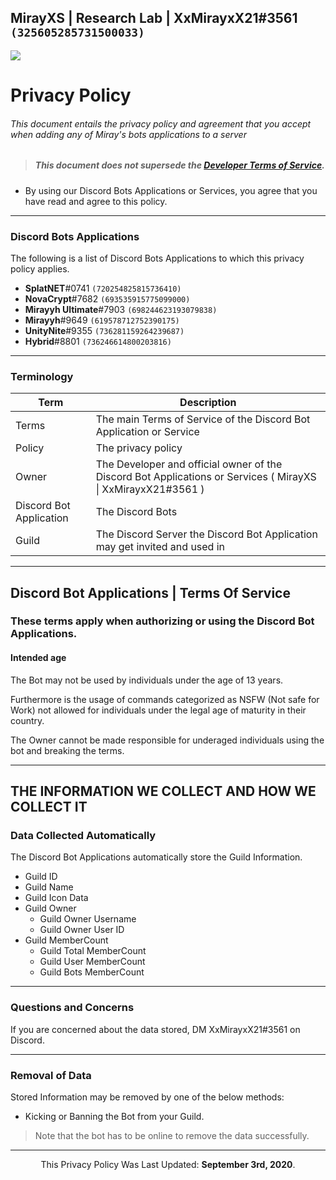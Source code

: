 ## MirayXS | Research Lab | XxMirayxX21#3561 `(325605285731500033)`

[![](https://discordapp.com/api/guilds/735182703871262820/embed.png?style=banner2)](https://discord.gg/CkdjnCR)

# Privacy Policy
######  This document entails the privacy policy and agreement that you accept when adding any of Miray's bots applications to a server
> ##### This document does not supersede the [Developer Terms of Service](https://discordapp.com/developers/docs/legal).
* By using our Discord Bots Applications or Services, you agree that you have read and agree to this policy.

<hr>

### Discord Bots Applications
The following is a list of Discord Bots Applications to which this privacy policy applies.
* **SplatNET**#0741 `(720254825815736410)`
* **NovaCrypt**#7682 `(693535915775099000)`
* **Mirayyh Ultimate**#7903 `(698244623193079838)`
* **Mirayyh**#9649 `(619578712752390175)`
* **UnityNite**#9355 `(736281159264239687)`
* **Hybrid**#8801 `(736246614800203816)`

<hr>

### Terminology

| Term | Description |
|--------|------------------------------|
| Terms | The main Terms of Service of the Discord Bot Application or Service |
| Policy | The privacy policy |
| Owner | The Developer and official owner of the Discord Bot Applications or Services ( MirayXS \| XxMirayxX21#3561 ) |
| Discord Bot Application | The Discord Bots |
| Guild | The Discord Server the Discord Bot Application may get invited and used in |

<hr>

## Discord Bot Applications | Terms Of Service
### These terms apply when authorizing or using the Discord Bot Applications.

#### Intended age
The Bot may not be used by individuals under the age of 13 years.

Furthermore is the usage of commands categorized as NSFW (Not safe for Work) not allowed for individuals under the legal age of maturity in their country.

The Owner cannot be made responsible for underaged individuals using the bot and breaking the terms.

<hr>

## THE INFORMATION WE COLLECT AND HOW WE COLLECT IT
### Data Collected Automatically 
The Discord Bot Applications automatically store the Guild Information.
* Guild ID
* Guild Name
* Guild Icon Data
* Guild Owner
  * Guild Owner Username
  * Guild Owner User ID
* Guild MemberCount
  * Guild Total MemberCount
  * Guild User MemberCount
  * Guild Bots MemberCount

<hr>

### Questions and Concerns
If you are concerned about the data stored, DM XxMirayxX21#3561 on Discord.

<hr>

### Removal of Data

Stored Information may be removed by one of the below methods:

- Kicking or Banning the Bot from your Guild.
> Note that the bot has to be online to remove the data successfully.

------------
<p align="center">
  This Privacy Policy Was Last Updated: 
  <b>September 3rd, 2020</b>.
</p>
